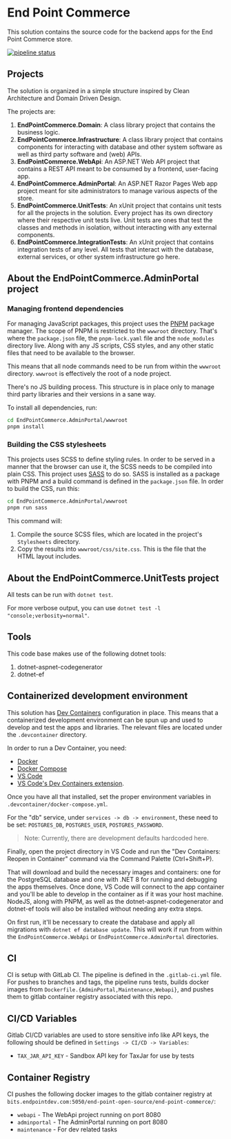 # End Point Commerce

This solution contains the source code for the backend apps for the End Point Commerce store.

[![pipeline status](https://bits.endpointdev.com/end-point-open-source/end-point-commerce/badges/main/pipeline.svg)](https://bits.endpointdev.com/end-point-open-source/end-point-commerce/-/commits/main)

## Projects

The solution is organized in a simple structure inspired by Clean Architecture and Domain Driven Design.

The projects are:

1. **EndPointCommerce.Domain**: A class library project that contains the business logic.
2. **EndPointCommerce.Infrastructure**: A class library project that contains components for interacting with database and other system software as well as third party software and (web) APIs.
3. **EndPointCommerce.WebApi**: An ASP.NET Web API project that contains a REST API meant to be consumed by a frontend, user-facing app.
4. **EndPointCommerce.AdminPortal**: An ASP.NET Razor Pages Web app project meant for site administrators to manage various aspects of the store.
5. **EndPointCommerce.UnitTests**: An xUnit project that contains unit tests for all the projects in the solution. Every project has its own directory where their respective unit tests live. Unit tests are ones that test the classes and methods in isolation, without interacting with any external components.
6. **EndPointCommerce.IntegrationTests**: An xUnit project that contains integration tests of any level. All tests that interact with the database, external services, or other system infrastructure go here.

## About the EndPointCommerce.AdminPortal project

### Managing frontend dependencies

For managing JavaScript packages, this project uses the [PNPM](https://pnpm.io/) package manager. The scope of PNPM is restricted to the `wwwroot` directory. That's where the `package.json` file, the `pnpm-lock.yaml` file and the `node_modules` directory live. Along with any JS scripts, CSS styles, and any other static files that need to be available to the browser.

This means that all node commands need to be run from within the `wwwroot` directory. `wwwroot` is effectively the root of a node project.

There's no JS building process. This structure is in place only to manage third party libraries and their versions in a sane way.

To install all dependencies, run:

```sh
cd EndPointCommerce.AdminPortal/wwwroot
pnpm install
```

### Building the CSS stylesheets

This projects uses SCSS to define styling rules. In order to be served in a manner that the browser can use it, the SCSS needs to be compiled into plain CSS. This project uses [SASS](https://sass-lang.com/) to do so. SASS is installed as a package with PNPM and a build command is defined in the `package.json` file. In order to build the CSS, run this:

```sh
cd EndPointCommerce.AdminPortal/wwwroot
pnpm run sass
```

This command will:

1. Compile the source SCSS files, which are located in the project's `Stylesheets` directory.
2. Copy the results into `wwwroot/css/site.css`. This is the file that the HTML layout includes.

## About the EndPointCommerce.UnitTests project

All tests can be run with `dotnet test`.

For more verbose output, you can use `dotnet test -l "console;verbosity=normal"`.

## Tools

This code base makes use of the following dotnet tools:

1. dotnet-aspnet-codegenerator
2. dotnet-ef

## Containerized development environment

This solution has [Dev Containers](https://containers.dev/) configuration in place. This means that a containerized development environment can be spun up and used to develop and test the apps and libraries. The relevant files are located under the `.devcontainer` directory.

In order to run a Dev Container, you need:

* [Docker](https://www.docker.com/)
* [Docker Compose](https://docs.docker.com/compose/)
* [VS Code](https://code.visualstudio.com/)
* [VS Code's Dev Containers extension](https://marketplace.visualstudio.com/items?itemName=ms-vscode-remote.remote-containers).

Once you have all that installed, set the proper environment variables in `.devcontainer/docker-compose.yml`.

For the "db" service, under `services -> db -> environment`, these need to be set: `POSTGRES_DB`, `POSTGRES_USER`, `POSTGRES_PASSWORD`.

> Note: Currently, there are development defaults hardcoded here.

Finally, open the project directory in VS Code and run the "Dev Containers: Reopen in Container" command via the Command Palette (Ctrl+Shift+P).

That will download and build the necessary images and containers: one for the PostgreSQL database and one with .NET 8 for running and debugging the apps themselves. Once done, VS Code will connect to the app container and you'll be able to develop in the container as if it was your host machine. NodeJS, along with PNPM, as well as the dotnet-aspnet-codegenerator and dotnet-ef tools will also be installed without needing any extra steps.

On first run, it'll be necessary to create the database and apply all migrations with `dotnet ef database update`. This will work if run from within the `EndPointCommerce.WebApi` or `EndPointCommerce.AdminPortal` directories.


## CI

CI is setup with GitLab CI. The pipeline is defined in the `.gitlab-ci.yml` file. For pushes to branches and tags, the pipeline runs tests, builds docker images from `Dockerfile.{AdminPortal,Maintenance,Webapi}`, and pushes them to gitlab container registry associated with this repo.

## CI/CD Variables

Gitlab CI/CD variables are used to store sensitive info like API keys, the following should be defined in `Settings -> CI/CD -> Variables`:
- `TAX_JAR_API_KEY` - Sandbox API key for TaxJar for use by tests


## Container Registry

CI pushes the following docker images to the gitlab container registry at `bits.endpointdev.com:5050/end-point-open-source/end-point-commerce/`:
- `webapi` - The WebApi project running on port 8080
- `adminportal` - The AdminPortal running on port 8080
- `maintenance` - For dev related tasks
